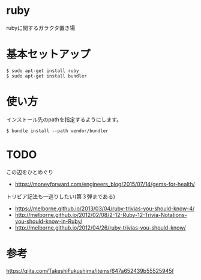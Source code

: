 # rubyrubyに関するガラクタ置き場# 基本セットアップ```$ sudo apt-get install ruby$ sudo apt-get install bundler```# 使い方インストール先のpathを指定するようにします。```$ bundle install --path vendor/bundler```# TODOこの辺をひとめぐり- https://moneyforward.com/engineers_blog/2015/07/14/gems-for-health/トリビア記法も一巡りしたい(第３弾まである)- https://melborne.github.io/2013/03/04/ruby-trivias-you-should-know-4/- http://melborne.github.io/2012/02/08/2-12-Ruby-12-Trivia-Notations-you-should-know-in-Ruby/- http://melborne.github.io/2012/04/26/ruby-trivias-you-should-know/# 参考https://qiita.com/TakeshiFukushima/items/647a652439b55525945f